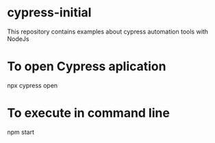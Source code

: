 # cypress-initial
This repository contains examples about cypress automation tools with NodeJs

# To open Cypress aplication
npx cypress open

# To execute in command line

npm start
